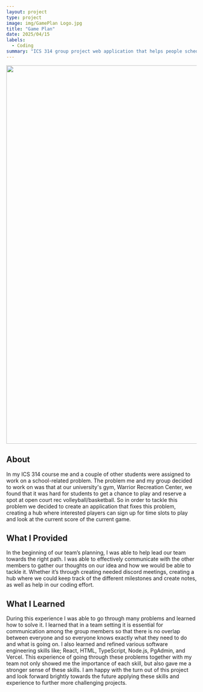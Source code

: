 ```yaml
---
layout: project
type: project
image: img/GamePlan Logo.jpg
title: "Game Plan"
date: 2025/04/15
labels:
  - Coding
summary: "ICS 314 group project web application that helps people schedule courts at the Warrior Recreation Center"
---
```


<img width="1000px" class="img-fluid" src="../img/GamePlan Web Screenshot.png">

## About
In my ICS 314 course me and a couple of other students were assigned to work on a school-related problem. The problem me and my group decided to work on was that at our university's gym, Warrior Recreation Center, we found that it was hard for students to get a chance to play and reserve a spot at open court rec volleyball/basketball. So in order to tackle this problem we decided to create an application that fixes this problem, creating a hub where interested players can sign up for time slots to play and look at the current score of the current game.

## What I Provided
In the beginning of our team’s planning, I was able to help lead our team towards the right path. I was able to effectively communicate with the other members to gather our thoughts on our idea and how we would be able to tackle it. Whether it’s through creating needed discord meetings, creating a hub where we could keep track of the different milestones and create notes, as well as help in our coding effort. 

## What I Learned
During this experience I was able to go through many problems and learned how to solve it. I learned that in a team setting it is essential for communication among the group members so that there is no overlap between everyone and so everyone knows exactly what they need to do and what is going on. I also learned and refined various software engineering skills like; React, HTML, TypeScript, Node.js, PgAdmin, and Vercel. This experience of going through these problems together with my team not only showed me the importance of each skill, but also gave me a stronger sense of these skills. I am happy with the turn out of this project and look forward brightly towards the future applying these skills and experience to further more challenging projects. 

